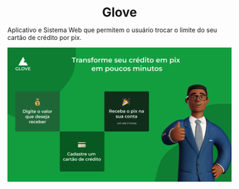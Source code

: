 <h1 align="center">
  Glove
</h1>

<p>Aplicativo e Sistema Web que permitem o usuário trocar o limite do seu cartão de crédito por pix.</p>

<img src="./assets/cover.png" />

<style>
  h1 {
    border-bottom: none;
    margin-bottom: 0;
  }
</style>
